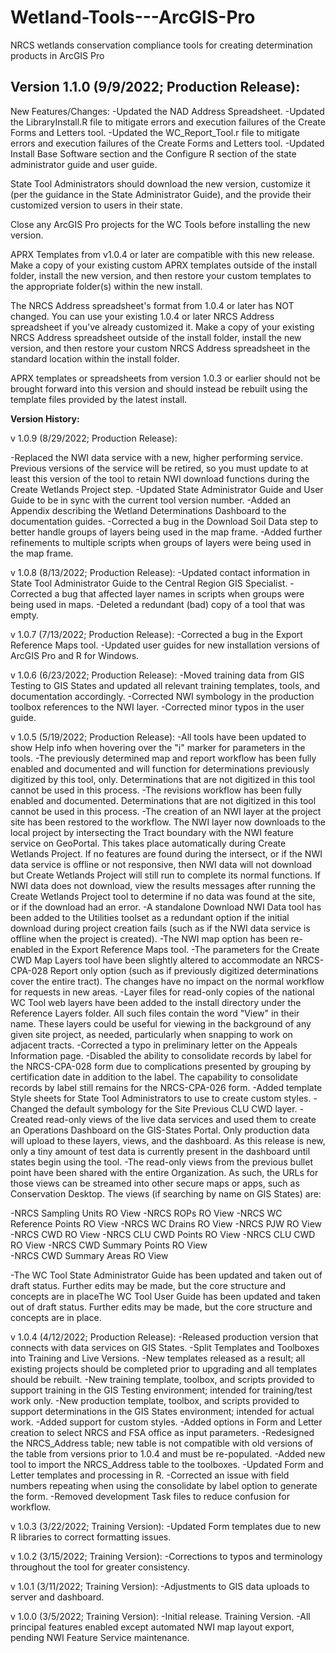# Wetland-Tools---ArcGIS-Pro
NRCS wetlands conservation compliance tools for creating determination products in ArcGIS Pro

## **Version 1.1.0 (9/9/2022; Production Release):**

New Features/Changes:
-Updated the NAD Address Spreadsheet.
-Updated the LibraryInstall.R file to mitigate errors and execution failures of the Create Forms and Letters tool.
-Updated the WC_Report_Tool.r file to mitigate errors and execution failures of the Create Forms and Letters tool.
-Updated Install Base Software section and the Configure R section of the state administrator guide and user guide.

State Tool Administrators should download the new version, customize it (per the guidance in the State Administrator Guide), and the provide their customized version to users in their state.
	
Close any ArcGIS Pro projects for the WC Tools before installing the new version.
	
APRX Templates from v1.0.4 or later are compatible with this new release. Make a copy of your existing custom APRX templates outside of the install folder, install the new version, and then restore your custom templates to the appropriate folder(s) within the new install.
	
The NRCS Address spreadsheet's format from 1.0.4 or later has NOT changed. You can use your existing 1.0.4 or later NRCS Address spreadsheet if you've already customized it. Make a copy of your existing NRCS Address spreadsheet outside of the install folder, install the new version, and then restore your custom NRCS Address spreadsheet in the standard location within the install folder.
	
APRX templates or spreadsheets from version 1.0.3 or earlier should not be brought forward into this version and should instead be rebuilt using the template files provided by the latest install.


**Version History:**

v 1.0.9 (8/29/2022; Production Release):

-Replaced the NWI data service with a new, higher performing service. Previous versions of the service will be retired, so you must update to at least this version of the tool to retain NWI download functions during the Create Wetlands Project step.
-Updated State Administrator Guide and User Guide to be in sync with the current tool version number.
-Added an Appendix describing the Wetland Determinations Dashboard to the documentation guides.
-Corrected a bug in the Download Soil Data step to better handle groups of layers being used in the map frame.
-Added further refinements to multiple scripts when groups of layers were being used in the map frame.


v 1.0.8 (8/13/2022; Production Release):
-Updated contact information in State Tool Administrator Guide to the Central Region GIS Specialist.
-Corrected a bug that affected layer names in scripts when groups were being used in maps.
-Deleted a redundant (bad) copy of a tool that was empty.


v 1.0.7 (7/13/2022; Production Release):
-Corrected a bug in the Export Reference Maps tool.
-Updated user guides for new installation versions of ArcGIS Pro and R for Windows.


v 1.0.6 (6/23/2022; Production Release):
-Moved training data from GIS Testing to GIS States and updated all relevant training templates, tools, and documentation accordingly.
-Corrected NWI symbology in the production toolbox references to the NWI layer.
-Corrected minor typos in the user guide.


v 1.0.5 (5/19/2022; Production Release):
-All tools have been updated to show Help info when hovering over the "i" marker for parameters in the tools.
-The previously determined map and report workflow has been fully enabled and documented and will function for determinations previously digitized by this tool, only. Determinations that are not digitized in this tool cannot be used in this process.
-The revisions workflow has been fully enabled and documented. Determinations that are not digitized in this tool cannot be used in this process.
-The creation of an NWI layer at the project site has been restored to the workflow.  The NWI layer now downloads to the local project by intersecting the Tract boundary with the NWI feature service on GeoPortal.  This takes place automatically during Create Wetlands Project.  If no features are found during the intersect, or if the NWI data service is offline or not responsive, then NWI data will not download but Create Wetlands Project will still run to complete its normal functions.  If NWI data does not download, view the results messages after running the Create Wetlands Project tool to determine if no data was found at the site, or if the download had an error.
-A standalone Download NWI Data tool has been added to the Utilities toolset as a redundant option if the initial download during project creation fails (such as if the NWI data service is offline when the project is created).
-The NWI map option has been re-enabled in the Export Reference Maps tool.
-The parameters for the Create CWD Map Layers tool have been slightly altered to accommodate an NRCS-CPA-028 Report only option (such as if previously digitized determinations cover the entire tract).  The changes have no impact on the normal workflow for requests in new areas.
-Layer files for read-only copies of the national WC Tool web layers have been added to the install directory under the Reference Layers folder. All such files contain the word "View" in their name.  These layers could be useful for viewing in the background of any given site project, as needed, particularly when snapping to work on adjacent tracts.
-Corrected a typo in preliminary letter on the Appeals Information page.
-Disabled the ability to consolidate records by label for the NRCS-CPA-028 form due to complications presented by grouping by certification date in addition to the label.  The capability to consolidate records by label still remains for the NRCS-CPA-026 form.
-Added template Style sheets for State Tool Administrators to use to create custom styles.
-Changed the default symbology for the Site Previous CLU CWD layer.
-Created read-only views of the live data services and used them to create an Operations Dashboard on the GIS-States Portal. Only production data will upload to these layers, views, and the dashboard.  As this release is new, only a tiny amount of test data is currently present in the dashboard until states begin using the tool. 
-The read-only views from the previous bullet point have been shared with the entire Organization. As such, the URLs for those views can be streamed into other secure maps or apps, such as Conservation Desktop. The views (if searching by name on GIS States) are:

  -NRCS Sampling Units RO View
  -NRCS ROPs RO View
  -NRCS WC Reference Points RO View
  -NRCS WC Drains RO View
  -NRCS PJW RO View	
  -NRCS CWD RO View
  -NRCS CLU CWD Points RO View
  -NRCS CLU CWD RO View
  -NRCS CWD Summary Points RO View	
  -NRCS CWD Summary Areas RO View
		
-The WC Tool State Administrator Guide has been updated and taken out of draft status. Further edits may be made, but the core structure and concepts are in placeThe WC Tool User Guide has been updated and taken out of draft status. Further edits may be made, but the core structure and concepts are in place.


v 1.0.4 (4/12/2022; Production Release):
-Released production version that connects with data services on GIS States.
-Split Templates and Toolboxes into Training and Live Versions.
-New templates released as a result; all existing projects should be completed prior to upgrading and all templates should be rebuilt.
-New training template, toolbox, and scripts provided to support training in the GIS Testing environment; intended for training/test work only.
-New production template, toolbox, and scripts provided to support determinations in the GIS States environment; intended for actual work.
-Added support for custom styles.
-Added options in Form and Letter creation to select NRCS and FSA office as input parameters.
-Redesigned the NRCS_Address table; new table is not compatible with old versions of the table from versions prior to 1.0.4 and must be re-populated.
-Added new tool to import the NRCS_Address table to the toolboxes.
-Updated Form and Letter templates and processing in R.
-Corrected an issue with field numbers repeating when using the consolidate by label option to generate the form.
-Removed development Task files to reduce confusion for workflow.


v 1.0.3 (3/22/2022; Training Version):
-Updated Form templates due to new R libraries to correct formatting issues.


v 1.0.2 (3/15/2022; Training Version):
-Corrections to typos and terminology throughout the tool for greater consistency.


v 1.0.1 (3/11/2022; Training Version):
-Adjustments to GIS data uploads to server and dashboard.


v 1.0.0 (3/5/2022; Training Version):
-Initial release. Training Version.
-All principal features enabled except automated NWI map layout export, pending NWI Feature Service maintenance.
